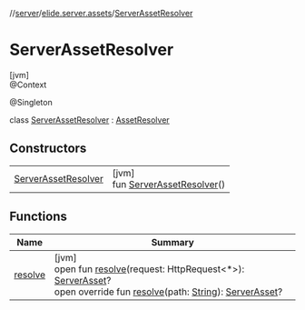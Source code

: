 //[server](../../../index.md)/[elide.server.assets](../index.md)/[ServerAssetResolver](index.md)

# ServerAssetResolver

[jvm]\
@Context

@Singleton

class [ServerAssetResolver](index.md) : [AssetResolver](../-asset-resolver/index.md)

## Constructors

| | |
|---|---|
| [ServerAssetResolver](-server-asset-resolver.md) | [jvm]<br>fun [ServerAssetResolver](-server-asset-resolver.md)() |

## Functions

| Name | Summary |
|---|---|
| [resolve](../-asset-resolver/resolve.md) | [jvm]<br>open fun [resolve](../-asset-resolver/resolve.md)(request: HttpRequest&lt;*&gt;): [ServerAsset](../-server-asset/index.md)?<br>open override fun [resolve](resolve.md)(path: [String](https://kotlinlang.org/api/latest/jvm/stdlib/kotlin/-string/index.html)): [ServerAsset](../-server-asset/index.md)? |
